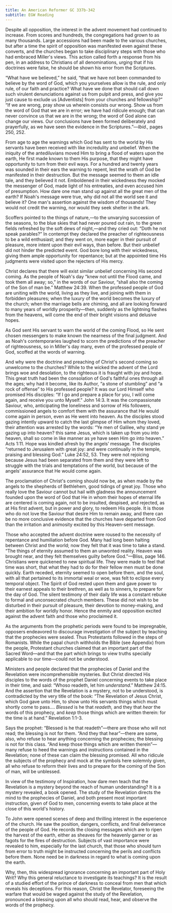 ```yaml
---
title: An American Reformer GC 337b-342
subtitle: EGW Reading
---
```


Despite all opposition, the interest in the advent movement had continued to increase. From scores and hundreds, the congregations had grown to as many thousands. Large accessions had been made to the various churches, but after a time the spirit of opposition was manifested even against these converts, and the churches began to take disciplinary steps with those who had embraced Miller's views. This action called forth a response from his pen, in an address to Christians of all denominations, urging that if his doctrines were false, he should be shown his error from the Scriptures.

“What have we believed,” he said, “that we have not been commanded to believe by the word of God, which you yourselves allow is the rule, and only rule, of our faith and practice? What have we done that should call down such virulent denunciations against us from pulpit and press, and give you just cause to exclude us \[Adventists\] from your churches and fellowship?” “If we are wrong, pray show us wherein consists our wrong. Show us from the word of God that we are in error; we have had ridicule enough; that can never convince us that we are in the wrong; the word of God alone can change our views. Our conclusions have been formed deliberately and prayerfully, as we have seen the evidence in the Scriptures.”—_Ibid.,_ pages 250, 252.

From age to age the warnings which God has sent to the world by His servants have been received with like incredulity and unbelief. When the iniquity of the antediluvians moved Him to bring a flood of waters upon the earth, He first made known to them His purpose, that they might have opportunity to turn from their evil ways. For a hundred and twenty years was sounded in their ears the warning to repent, lest the wrath of God be manifested in their destruction. But the message seemed to them an idle tale, and they believed it not. Emboldened in their wickedness they mocked the messenger of God, made light of his entreaties, and even accused him of presumption. How dare one man stand up against all the great men of the earth? If Noah's message were true, why did not all the world see it and believe it? One man's assertion against the wisdom of thousands! They would not credit the warning, nor would they seek shelter in the ark.

Scoffers pointed to the things of nature,—to the unvarying succession of the seasons, to the blue skies that had never poured out rain, to the green fields refreshed by the soft dews of night,—and they cried out: “Doth he not speak parables?” In contempt they declared the preacher of righteousness to be a wild enthusiast; and they went on, more eager in their pursuit of pleasure, more intent upon their evil ways, than before. But their unbelief did not hinder the predicted event. God bore long with their wickedness, giving them ample opportunity for repentance; but at the appointed time His judgments were visited upon the rejecters of His mercy.

Christ declares that there will exist similar unbelief concerning His second coming. As the people of Noah's day “knew not until the Flood came, and took them all away; so,” in the words of our Saviour, “shall also the coming of the Son of man be.” Matthew 24:39. When the professed people of God are uniting with the world, living as they live, and joining with them in forbidden pleasures; when the luxury of the world becomes the luxury of the church; when the marriage bells are chiming, and all are looking forward to many years of worldly prosperity—then, suddenly as the lightning flashes from the heavens, will come the end of their bright visions and delusive hopes.

As God sent His servant to warn the world of the coming Flood, so He sent chosen messengers to make known the nearness of the final judgment. And as Noah's contemporaries laughed to scorn the predictions of the preacher of righteousness, so in Miller's day many, even of the professed people of God, scoffed at the words of warning.

And why were the doctrine and preaching of Christ's second coming so unwelcome to the churches? While to the wicked the advent of the Lord brings woe and desolation, to the righteous it is fraught with joy and hope. This great truth had been the consolation of God's faithful ones through all the ages; why had it become, like its Author, “a stone of stumbling” and “a rock of offense” to His professed people? It was our Lord Himself who promised His disciples: “If I go and prepare a place for you, I will come again, and receive you unto Myself.” John 14:3. It was the compassionate Saviour, who, anticipating the loneliness and sorrow of His followers, commissioned angels to comfort them with the assurance that He would come again in person, even as He went into heaven. As the disciples stood gazing intently upward to catch the last glimpse of Him whom they loved, their attention was arrested by the words: “Ye men of Galilee, why stand ye gazing up into heaven? this same Jesus, which is taken up from you into heaven, shall so come in like manner as ye have seen Him go into heaven.” Acts 1:11. Hope was kindled afresh by the angels’ message. The disciples “returned to Jerusalem with great joy: and were continually in the temple, praising and blessing God.” Luke 24:52, 53. They were not rejoicing because Jesus had been separated from them and they were left to struggle with the trials and temptations of the world, but because of the angels’ assurance that He would come again.

The proclamation of Christ's coming should now be, as when made by the angels to the shepherds of Bethlehem, good tidings of great joy. Those who really love the Saviour cannot but hail with gladness the announcement founded upon the word of God that He in whom their hopes of eternal life are centered is coming again, not to be insulted, despised, and rejected, as at His first advent, but in power and glory, to redeem His people. It is those who do not love the Saviour that desire Him to remain away, and there can be no more conclusive evidence that the churches have departed from God than the irritation and animosity excited by this Heaven-sent message.

Those who accepted the advent doctrine were roused to the necessity of repentance and humiliation before God. Many had long been halting between Christ and the world; now they felt that it was time to take a stand. “The things of eternity assumed to them an unwonted reality. Heaven was brought near, and they felt themselves guilty before God.”—Bliss, page 146. Christians were quickened to new spiritual life. They were made to feel that time was short, that what they had to do for their fellow men must be done quickly. Earth receded, eternity seemed to open before them, and the soul, with all that pertained to its immortal weal or woe, was felt to eclipse every temporal object. The Spirit of God rested upon them and gave power to their earnest appeals to their brethren, as well as to sinners, to prepare for the day of God. The silent testimony of their daily life was a constant rebuke to formal and unconsecrated church members. These did not wish to be disturbed in their pursuit of pleasure, their devotion to money-making, and their ambition for worldly honor. Hence the enmity and opposition excited against the advent faith and those who proclaimed it.

As the arguments from the prophetic periods were found to be impregnable, opposers endeavored to discourage investigation of the subject by teaching that the prophecies were sealed. Thus Protestants followed in the steps of Romanists. While the papal church withholds the Bible (see Appendix) from the people, Protestant churches claimed that an important part of the Sacred Word—and that the part which brings to view truths specially applicable to our time—could not be understood.

Ministers and people declared that the prophecies of Daniel and the Revelation were incomprehensible mysteries. But Christ directed His disciples to the words of the prophet Daniel concerning events to take place in their time, and said: “Whoso readeth, let him _understand_.” Matthew 24:15. And the assertion that the Revelation is a mystery, not to be understood, is contradicted by the very title of the book: “The Revelation of Jesus Christ, which God gave unto Him, to show unto His servants things which must shortly come to pass.... _Blessed_ is he that _readeth,_ and they that _hear_ the words of this prophecy, and _keep_ those things which are written therein: for the time is at hand.” Revelation 1:1-3.

Says the prophet: “Blessed is he that readeth”—there are those who will not read; the blessing is not for them. “And they that hear”—there are some, also, who refuse to hear anything concerning the prophecies; the blessing is not for this class. “And keep those things which are written therein”—many refuse to heed the warnings and instructions contained in the Revelation; none of these can claim the blessing promised. All who ridicule the subjects of the prophecy and mock at the symbols here solemnly given, all who refuse to reform their lives and to prepare for the coming of the Son of man, will be unblessed.

In view of the testimony of Inspiration, how dare men teach that the Revelation is a mystery beyond the reach of human understanding? It is a mystery revealed, a book opened. The study of the Revelation directs the mind to the prophecies of Daniel, and both present most important instruction, given of God to men, concerning events to take place at the close of this world's history.

To John were opened scenes of deep and thrilling interest in the experience of the church. He saw the position, dangers, conflicts, and final deliverance of the people of God. He records the closing messages which are to ripen the harvest of the earth, either as sheaves for the heavenly garner or as fagots for the fires of destruction. Subjects of vast importance were revealed to him, especially for the last church, that those who should turn from error to truth might be instructed concerning the perils and conflicts before them. None need be in darkness in regard to what is coming upon the earth.

Why, then, this widespread ignorance concerning an important part of Holy Writ? Why this general reluctance to investigate its teachings? It is the result of a studied effort of the prince of darkness to conceal from men that which reveals his deceptions. For this reason, Christ the Revelator, foreseeing the warfare that would be waged against the study of the Revelation, pronounced a blessing upon all who should read, hear, and observe the words of the prophecy.